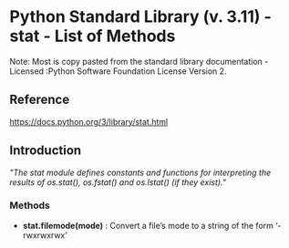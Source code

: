 # Python Standard Library (v. 3.11) - stat - List of Methods

Note: Most is copy pasted from the standard library documentation - Licensed :Python Software Foundation License Version 2.

## Reference

https://docs.python.org/3/library/stat.html

## Introduction

*"The stat module defines constants and functions for interpreting the results of os.stat(), os.fstat() and os.lstat() (if they exist)."*

### Methods

- **stat.filemode(mode)** : Convert a file’s mode to a string of the form ‘-rwxrwxrwx’
